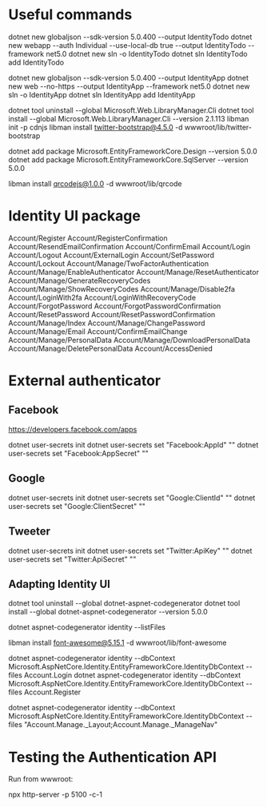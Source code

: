 ﻿# Useful commands

dotnet new globaljson --sdk-version 5.0.400 --output IdentityTodo
dotnet new webapp --auth Individual --use-local-db true --output IdentityTodo --framework net5.0
dotnet new sln -o IdentityTodo
dotnet sln IdentityTodo add IdentityTodo


dotnet new globaljson --sdk-version 5.0.400 --output IdentityApp
dotnet new web --no-https --output IdentityApp --framework net5.0
dotnet new sln -o IdentityApp
dotnet sln IdentityApp add IdentityApp


dotnet tool uninstall --global Microsoft.Web.LibraryManager.Cli
dotnet tool install --global Microsoft.Web.LibraryManager.Cli --version 2.1.113
libman init -p cdnjs
libman install twitter-bootstrap@4.5.0 -d wwwroot/lib/twitter-bootstrap

dotnet add package Microsoft.EntityFrameworkCore.Design --version 5.0.0
dotnet add package Microsoft.EntityFrameworkCore.SqlServer --version 5.0.0

libman install qrcodejs@1.0.0 -d wwwroot/lib/qrcode

# Identity UI package

Account/Register
Account/RegisterConfirmation
Account/ResendEmailConfirmation
Account/ConfirmEmail
Account/Login
Account/Logout
Account/ExternalLogin
Account/SetPassword
Account/Lockout
Account/Manage/TwoFactorAuthentication
Account/Manage/EnableAuthenticator
Account/Manage/ResetAuthenticator
Account/Manage/GenerateRecoveryCodes
Account/Manage/ShowRecoveryCodes
Account/Manage/Disable2fa
Account/LoginWith2fa
Account/LoginWithRecoveryCode
Account/ForgotPassword
Account/ForgotPasswordConfirmation
Account/ResetPassword
Account/ResetPasswordConfirmation
Account/Manage/Index
Account/Manage/ChangePassword
Account/Manage/Email
Account/ConfirmEmailChange
Account/Manage/PersonalData
Account/Manage/DownloadPersonalData
Account/Manage/DeletePersonalData
Account/AccessDenied

# External authenticator

## Facebook

https://developers.facebook.com/apps

dotnet user-secrets init
dotnet user-secrets set "Facebook:AppId" "<app-id>"
dotnet user-secrets set "Facebook:AppSecret" "<app-secret>"

## Google

dotnet user-secrets init
dotnet user-secrets set "Google:ClientId" "<client-id>"
dotnet user-secrets set "Google:ClientSecret" "<client-secret>"

## Tweeter

dotnet user-secrets init
dotnet user-secrets set "Twitter:ApiKey" "<client-id>"
dotnet user-secrets set "Twitter:ApiSecret" "<client-secret>"

## Adapting Identity UI

dotnet tool uninstall --global dotnet-aspnet-codegenerator
dotnet tool install --global dotnet-aspnet-codegenerator --version 5.0.0

dotnet aspnet-codegenerator identity --listFiles

libman install font-awesome@5.15.1 -d wwwroot/lib/font-awesome

dotnet aspnet-codegenerator identity --dbContext Microsoft.AspNetCore.Identity.EntityFrameworkCore.IdentityDbContext --files Account.Login
dotnet aspnet-codegenerator identity --dbContext Microsoft.AspNetCore.Identity.EntityFrameworkCore.IdentityDbContext --files Account.Register

dotnet aspnet-codegenerator identity --dbContext Microsoft.AspNetCore.Identity.EntityFrameworkCore.IdentityDbContext --files "Account.Manage._Layout;Account.Manage._ManageNav"

# Testing the Authentication API

Run from wwwroot:

npx http-server -p 5100 -c-1